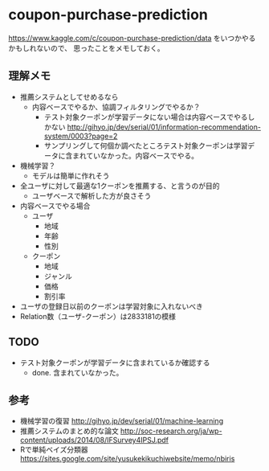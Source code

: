 # coupon-purchase-prediction
https://www.kaggle.com/c/coupon-purchase-prediction/data
をいつかやるかもしれないので、
思ったことをメモしておく。

## 理解メモ
 * 推薦システムとしてせめるなら
    * 内容ベースでやるか、協調フィルタリングでやるか？
       * テスト対象クーポンが学習データにない場合は内容ベースでやるしかない
           http://gihyo.jp/dev/serial/01/information-recommendation-system/0003?page=2
       * サンプリングして何個か調べたところテスト対象クーポンは学習データに含まれていなかった。内容ベースでやる。
 * 機械学習？
    * モデルは簡単に作れそう   
 * 全ユーザに対して最適な1クーポンを推薦する、と言うのが目的
    * ユーザベースで解析した方が良さそう
 * 内容ベースでやる場合
    * ユーザ
      * 地域
      * 年齢
      * 性別
    * クーポン
      * 地域  
      * ジャンル
      * 価格
      * 割引率
 * ユーザの登録日以前のクーポンは学習対象に入れないべき 
 * Relation数（ユーザ-クーポン）は2833181の模様

## TODO
 * テスト対象クーポンが学習データに含まれているか確認する
    * done. 含まれていなかった。
 

## 参考
* 機械学習の復習
   http://gihyo.jp/dev/serial/01/machine-learning
* 推薦システムのまとめ的な論文
   http://soc-research.org/ja/wp-content/uploads/2014/08/IFSurvey4IPSJ.pdf
* Rで単純ベイズ分類器
   https://sites.google.com/site/yusukekikuchiwebsite/memo/nbiris
